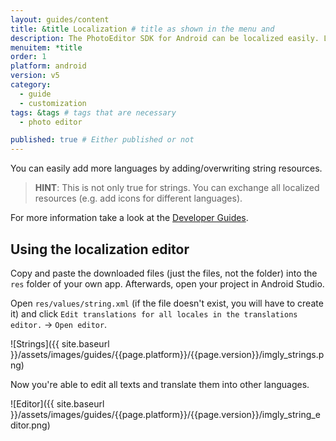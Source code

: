 ```yaml
---
layout: guides/content
title: &title Localization # title as shown in the menu and
description: The PhotoEditor SDK for Android can be localized easily. Learn how to quickly set up your editor in the proper language for your target audience.
menuitem: *title
order: 1
platform: android
version: v5
category:
  - guide
  - customization
tags: &tags # tags that are necessary
  - photo editor

published: true # Either published or not
---
```



You can easily add more languages by adding/overwriting string resources.

> __HINT__: This is not only true for strings. You can exchange all localized resources (e.g. add icons for different languages).

For more information take a look at the [Developer Guides](http://developer.android.com/guide/topics/resources/localization.html).

## Using the localization editor

Copy and paste the downloaded files (just the files, not the folder) into the `res` folder of your own app. Afterwards, open your project in Android Studio.

Open `res/values/string.xml` (if the file doesn't exist, you will have to create it) and click `Edit translations for all locales in the translations editor.` -> `Open editor`.

![Strings]({{ site.baseurl }}/assets/images/guides/{{page.platform}}/{{page.version}}/imgly_strings.png)

Now you're able to edit all texts and translate them into other languages.

![Editor]({{ site.baseurl }}/assets/images/guides/{{page.platform}}/{{page.version}}/imgly_string_editor.png)
